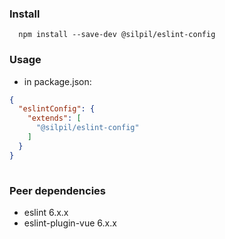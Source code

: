 ### Install

```shell script
  npm install --save-dev @silpil/eslint-config
```

### Usage

- in package.json:

```json
{
  "eslintConfig": {
    "extends": [
      "@silpil/eslint-config"
    ]
  }
}
  
```  

### Peer dependencies

- eslint 6.x.x
- eslint-plugin-vue 6.x.x
